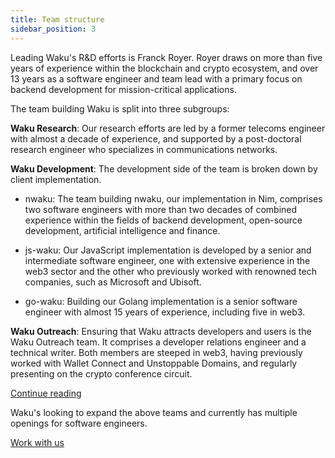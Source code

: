 ```yaml
---
title: Team structure
sidebar_position: 3
---
```


Leading Waku's R&D efforts is Franck Royer. Royer draws on more than five years of experience within the blockchain and crypto ecosystem, and over 13 years as a software engineer and team lead with a primary focus on backend development for mission-critical applications.

The team building Waku is split into three subgroups: 

**Waku Research**: Our research efforts are led by a former telecoms engineer with almost a decade of experience, and supported by a post-doctoral research engineer who specializes in communications networks.

**Waku Development**: The development side of the team is broken down by client implementation. 

- nwaku: The team building nwaku, our implementation in Nim, comprises two software engineers with more than two decades of combined experience within the fields of backend development, open-source development, artificial intelligence and finance. 

- js-waku: Our JavaScript implementation is developed by a senior and intermediate software engineer, one with extensive experience in the web3 sector and the other who previously worked with renowned tech companies, such as Microsoft and Ubisoft. 

- go-waku: Building our Golang implementation is a senior software engineer with almost 15 years of experience, including five in web3.  

**Waku Outreach**: Ensuring that Waku attracts developers and users is the Waku Outreach team. It comprises a developer relations engineer and a technical writer. Both members are steeped in web3, having previously worked with Wallet Connect and Unstoppable Domains, and regularly presenting on the crypto conference circuit.   

[Continue reading](/roadmap)

Waku's looking to expand the above teams and currently has multiple openings for software engineers. 

[Work with us](https://jobs.status.im/)